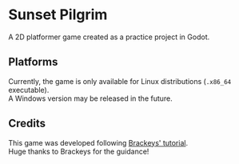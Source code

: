 # Sunset Pilgrim  
A 2D platformer game created as a practice project in Godot.  

## Platforms  
Currently, the game is only available for Linux distributions (`.x86_64` executable).  
A Windows version may be released in the future.

## Credits  
This game was developed following [Brackeys' tutorial](https://www.youtube.com/watch?v=LOhfqjmasi0).  
Huge thanks to Brackeys for the guidance!  

